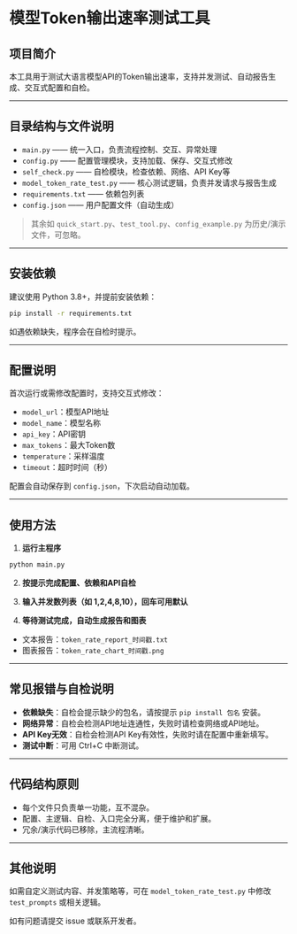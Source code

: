 # 模型Token输出速率测试工具

## 项目简介
本工具用于测试大语言模型API的Token输出速率，支持并发测试、自动报告生成、交互式配置和自检。

---

## 目录结构与文件说明

- `main.py`                —— 统一入口，负责流程控制、交互、异常处理
- `config.py`              —— 配置管理模块，支持加载、保存、交互式修改
- `self_check.py`          —— 自检模块，检查依赖、网络、API Key等
- `model_token_rate_test.py` —— 核心测试逻辑，负责并发请求与报告生成
- `requirements.txt`       —— 依赖包列表
- `config.json`            —— 用户配置文件（自动生成）

> 其余如 `quick_start.py`、`test_tool.py`、`config_example.py` 为历史/演示文件，可忽略。

---

## 安装依赖

建议使用 Python 3.8+，并提前安装依赖：

```bash
pip install -r requirements.txt
```

如遇依赖缺失，程序会在自检时提示。

---

## 配置说明

首次运行或需修改配置时，支持交互式修改：

- `model_url`：模型API地址
- `model_name`：模型名称
- `api_key`：API密钥
- `max_tokens`：最大Token数
- `temperature`：采样温度
- `timeout`：超时时间（秒）

配置会自动保存到 `config.json`，下次启动自动加载。

---

## 使用方法

1. **运行主程序**

```bash
python main.py
```

2. **按提示完成配置、依赖和API自检**

3. **输入并发数列表（如 1,2,4,8,10），回车可用默认**

4. **等待测试完成，自动生成报告和图表**

- 文本报告：`token_rate_report_时间戳.txt`
- 图表报告：`token_rate_chart_时间戳.png`

---

## 常见报错与自检说明

- **依赖缺失**：自检会提示缺少的包名，请按提示 `pip install 包名` 安装。
- **网络异常**：自检会检测API地址连通性，失败时请检查网络或API地址。
- **API Key无效**：自检会检测API Key有效性，失败时请在配置中重新填写。
- **测试中断**：可用 Ctrl+C 中断测试。

---

## 代码结构原则

- 每个文件只负责单一功能，互不混杂。
- 配置、主逻辑、自检、入口完全分离，便于维护和扩展。
- 冗余/演示代码已移除，主流程清晰。

---

## 其他说明

如需自定义测试内容、并发策略等，可在 `model_token_rate_test.py` 中修改 `test_prompts` 或相关逻辑。

如有问题请提交 issue 或联系开发者。 